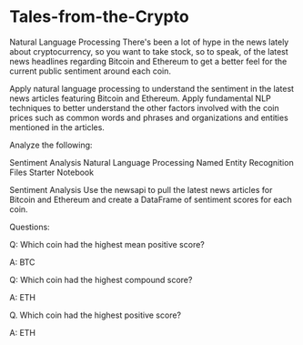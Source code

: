 # Tales-from-the-Crypto

Natural Language Processing
There's been a lot of hype in the news lately about cryptocurrency, so you want to take stock, so to speak, of the latest news headlines regarding Bitcoin and Ethereum to get a better feel for the current public sentiment around each coin.

Apply natural language processing to understand the sentiment in the latest news articles featuring Bitcoin and Ethereum. Apply fundamental NLP techniques to better understand the other factors involved with the coin prices such as common words and phrases and organizations and entities mentioned in the articles.

Analyze the following:

Sentiment Analysis
Natural Language Processing
Named Entity Recognition
Files
Starter Notebook

Sentiment Analysis
Use the newsapi to pull the latest news articles for Bitcoin and Ethereum and create a DataFrame of sentiment scores for each coin.

Questions:

Q: Which coin had the highest mean positive score?

A: BTC

Q: Which coin had the highest compound score?

A: ETH

Q. Which coin had the highest positive score?

A: ETH



